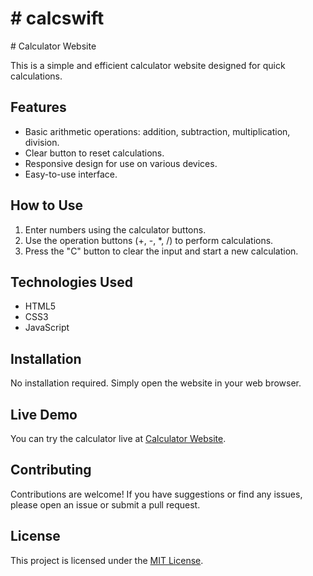 
<h1># calcswift</h1>
# Calculator Website

This is a simple and efficient calculator website designed for quick calculations.

## Features

- Basic arithmetic operations: addition, subtraction, multiplication, division.
- Clear button to reset calculations.
- Responsive design for use on various devices.
- Easy-to-use interface.

## How to Use

1. Enter numbers using the calculator buttons.
2. Use the operation buttons (+, -, *, /) to perform calculations.
3. Press the "C" button to clear the input and start a new calculation.

## Technologies Used

- HTML5
- CSS3
- JavaScript

## Installation

No installation required. Simply open the website in your web browser.

## Live Demo

You can try the calculator live at [Calculator Website](https://example.com/calculator).

## Contributing

Contributions are welcome! If you have suggestions or find any issues, please open an issue or submit a pull request.

## License

This project is licensed under the [MIT License](LICENSE).



